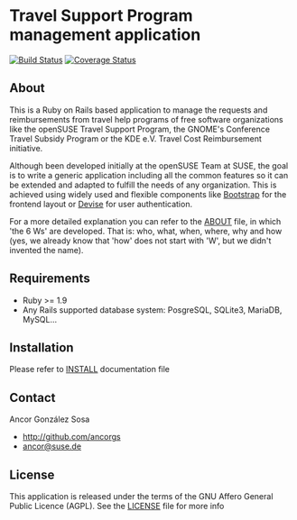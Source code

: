 # Travel Support Program management application

[![Build Status](https://travis-ci.org/openSUSE/travel-support-program.svg?branch=master)](https://travis-ci.org/openSUSE/travel-support-program)
[![Coverage Status](https://coveralls.io/repos/openSUSE/travel-support-program/badge.png?branch=master)](https://coveralls.io/r/openSUSE/travel-support-program?branch=master)

## About

This is a Ruby on Rails based application to manage the requests and
reimbursements from travel help programs of free software organizations like the
openSUSE Travel Support Program, the GNOME's Conference Travel Subsidy Program
or the KDE e.V. Travel Cost Reimbursement initiative.

Although been developed initially at the openSUSE Team at SUSE, the goal is to
write a generic application including all the common features so it can be extended
and adapted to fulfill the needs of any organization. This is achieved using
widely used and flexible components like [Bootstrap](http://github.com/twitter/bootstrap)
for the frontend layout or [Devise](https://github.com/plataformatec/devise)
for user authentication.

For a more detailed explanation you can refer to the [ABOUT](doc/ABOUT.md) file, in
which 'the 6 Ws' are developed. That is: who, what, when, where, why and how (yes,
we already know that 'how' does not start with 'W', but we didn't invented the
name).

## Requirements

* Ruby >= 1.9
* Any Rails supported database system: PosgreSQL, SQLite3, MariaDB, MySQL...

## Installation
Please refer to [INSTALL](doc/INSTALL.md) documentation file

## Contact

Ancor González Sosa

* http://github.com/ancorgs
* ancor@suse.de

## License

This application is released under the terms of the GNU Affero General Public
Licence (AGPL). See the [LICENSE](LICENSE) file for more info
